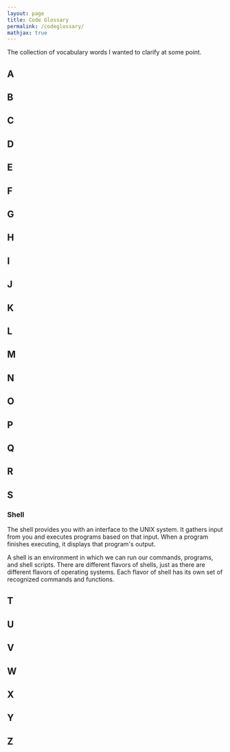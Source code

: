 ```yaml
---
layout: page
title: Code Glossary
permalink: /codeglossary/
mathjax: true
---
```


The collection of vocabulary words I wanted to clarify at some point.

## A

## B

## C

## D

## E

## F

## G

## H

## I

## J

## K

## L

## M

## N

## O

## P

## Q

## R

## S

### Shell
The shell provides you with an interface to the UNIX system. It gathers input from you and executes programs based on 
that input. When a program finishes executing, it displays that program's output.

A shell is an environment in which we can run our commands, programs, and shell scripts. There are different flavors of 
shells, just as there are different flavors of operating systems. Each flavor of shell has its own set of recognized 
commands and functions.

## T

## U

## V

## W

## X

## Y

## Z

